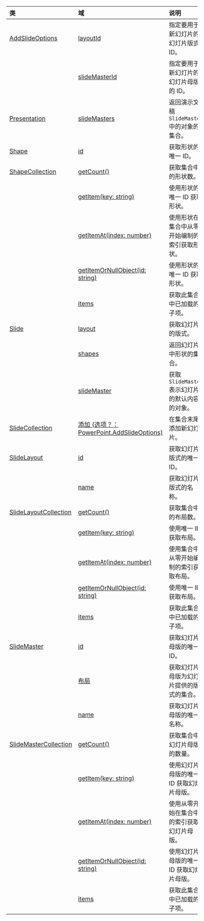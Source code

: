 | 类 | 域 | 说明 |
|:---|:---|:---|
|[AddSlideOptions](/javascript/api/powerpoint/powerpoint.addslideoptions)|[layoutId](/javascript/api/powerpoint/powerpoint.addslideoptions#layoutid)|指定要用于新幻灯片的幻灯片版式 ID。|
||[slideMasterId](/javascript/api/powerpoint/powerpoint.addslideoptions#slidemasterid)|指定要用于新幻灯片的幻灯片母版的 ID。|
|[Presentation](/javascript/api/powerpoint/powerpoint.presentation)|[slideMasters](/javascript/api/powerpoint/powerpoint.presentation#slidemasters)|返回演示文稿 `SlideMaster` 中的对象的集合。|
|[Shape](/javascript/api/powerpoint/powerpoint.shape)|[id](/javascript/api/powerpoint/powerpoint.shape#id)|获取形状的唯一 ID。|
|[ShapeCollection](/javascript/api/powerpoint/powerpoint.shapecollection)|[getCount()](/javascript/api/powerpoint/powerpoint.shapecollection#getcount--)|获取集合中的形状数。|
||[getItem(key: string)](/javascript/api/powerpoint/powerpoint.shapecollection#getitem-key-)|使用形状的唯一 ID 获取形状。|
||[getItemAt(index: number)](/javascript/api/powerpoint/powerpoint.shapecollection#getitemat-index-)|使用形状在集合中从零开始编制的索引获取形状。|
||[getItemOrNullObject(id: string)](/javascript/api/powerpoint/powerpoint.shapecollection#getitemornullobject-id-)|使用形状的唯一 ID 获取形状。|
||[items](/javascript/api/powerpoint/powerpoint.shapecollection#items)|获取此集合中已加载的子项。|
|[Slide](/javascript/api/powerpoint/powerpoint.slide)|[layout](/javascript/api/powerpoint/powerpoint.slide#layout)|获取幻灯片的版式。|
||[shapes](/javascript/api/powerpoint/powerpoint.slide#shapes)|返回幻灯片中形状的集合。|
||[slideMaster](/javascript/api/powerpoint/powerpoint.slide#slidemaster)|获取 `SlideMaster` 表示幻灯片的默认内容的对象。|
|[SlideCollection](/javascript/api/powerpoint/powerpoint.slidecollection)|[添加 (选项？：PowerPoint.AddSlideOptions) ](/javascript/api/powerpoint/powerpoint.slidecollection#add-options-)|在集合末尾添加新幻灯片。|
|[SlideLayout](/javascript/api/powerpoint/powerpoint.slidelayout)|[id](/javascript/api/powerpoint/powerpoint.slidelayout#id)|获取幻灯片版式的唯一 ID。|
||[name](/javascript/api/powerpoint/powerpoint.slidelayout#name)|获取幻灯片版式的名称。|
|[SlideLayoutCollection](/javascript/api/powerpoint/powerpoint.slidelayoutcollection)|[getCount()](/javascript/api/powerpoint/powerpoint.slidelayoutcollection#getcount--)|获取集合中的布局数。|
||[getItem(key: string)](/javascript/api/powerpoint/powerpoint.slidelayoutcollection#getitem-key-)|使用唯一 ID 获取布局。|
||[getItemAt(index: number)](/javascript/api/powerpoint/powerpoint.slidelayoutcollection#getitemat-index-)|使用集合中从零开始编制的索引获取布局。|
||[getItemOrNullObject(id: string)](/javascript/api/powerpoint/powerpoint.slidelayoutcollection#getitemornullobject-id-)|使用唯一 ID 获取布局。|
||[items](/javascript/api/powerpoint/powerpoint.slidelayoutcollection#items)|获取此集合中已加载的子项。|
|[SlideMaster](/javascript/api/powerpoint/powerpoint.slidemaster)|[id](/javascript/api/powerpoint/powerpoint.slidemaster#id)|获取幻灯片母版的唯一 ID。|
||[布局](/javascript/api/powerpoint/powerpoint.slidemaster#layouts)|获取幻灯片母版为幻灯片提供的版式的集合。|
||[name](/javascript/api/powerpoint/powerpoint.slidemaster#name)|获取幻灯片母版的唯一名称。|
|[SlideMasterCollection](/javascript/api/powerpoint/powerpoint.slidemastercollection)|[getCount()](/javascript/api/powerpoint/powerpoint.slidemastercollection#getcount--)|获取集合中幻灯片母版的数量。|
||[getItem(key: string)](/javascript/api/powerpoint/powerpoint.slidemastercollection#getitem-key-)|使用幻灯片母版的唯一 ID 获取幻灯片母版。|
||[getItemAt(index: number)](/javascript/api/powerpoint/powerpoint.slidemastercollection#getitemat-index-)|使用从零开始在集合中的索引获取幻灯片母版。|
||[getItemOrNullObject(id: string)](/javascript/api/powerpoint/powerpoint.slidemastercollection#getitemornullobject-id-)|使用幻灯片母版的唯一 ID 获取幻灯片母版。|
||[items](/javascript/api/powerpoint/powerpoint.slidemastercollection#items)|获取此集合中已加载的子项。|
